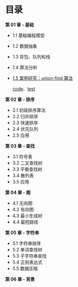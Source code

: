 # 目录

**第 01 章 - 基础**

- 1.1 基础编程模型

- 1.2 数据抽象

- 1.3 背包、队列和栈

- 1.4 算法分析

- [1.5 案例研究：union-find 算法](/note/chapter01/union-find.md)

  [code](/algorithms/src/main/java/com/homurax/algorithms/chapter01)、[test](/algorithms/src/test/java/com/homurax/algorithms/chapter01)



**第 02 章 - 排序**

- 2.1 初级排序算法
- 2.2 归并排序
- 2.3 快速排序
- 2.4 优先队列
- 2.5 应用



**第 03 章 - 查找**

- 3.1 符号表
- 3.2 二叉查找树
- 3.3 平衡查找树
- 3.4 散列表
- 3.5 应用



**第 04 章 - 图**

- 4.1 无向图
- 4.2 有向图
- 4.3 最小生成树
- 4.4 最短路径



**第 05 章 - 字符串**

- 5.1 字符串排序
- 5.2 单词查找树
- 5.3 子字符串查找
- 5.4 正则表达式
- 5.5 数据压缩



**第 06 章 - 背景**

